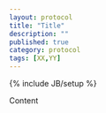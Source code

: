 ```yaml
---
layout: protocol
title: "Title"
description: ""
published: true
category: protocol
tags: [XX,YY]
---
```

{% include JB/setup %}


Content
